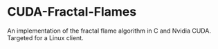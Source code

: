 # CUDA-Fractal-Flames
An implementation of the fractal flame algorithm in C and Nvidia CUDA.  Targeted for a Linux client.  
